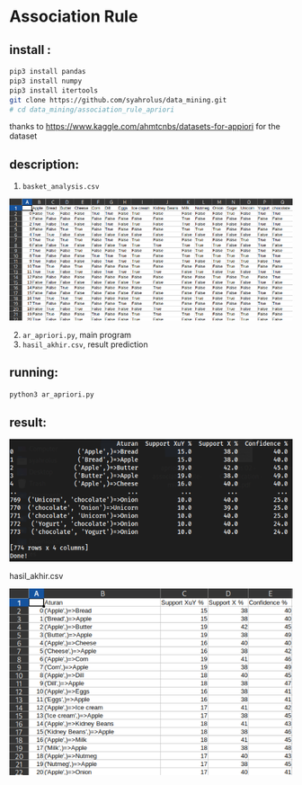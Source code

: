 # Association Rule

## install :

```bash
pip3 install pandas
pip3 install numpy
pip3 install itertools
git clone https://github.com/syahrolus/data_mining.git
# cd data_mining/association_rule_apriori
```

thanks to https://www.kaggle.com/ahmtcnbs/datasets-for-appiori for the dataset

## description:

1. `basket_analysis.csv`

![Data](image/data.png)

2. `ar_apriori.py`, main program
3. `hasil_akhir.csv`, result prediction

## running:

```bash
python3 ar_apriori.py
``` 
## result:

![Result](image/hasil.png)

hasil_akhir.csv

![Result Excel](image/hasil_excel.png)
